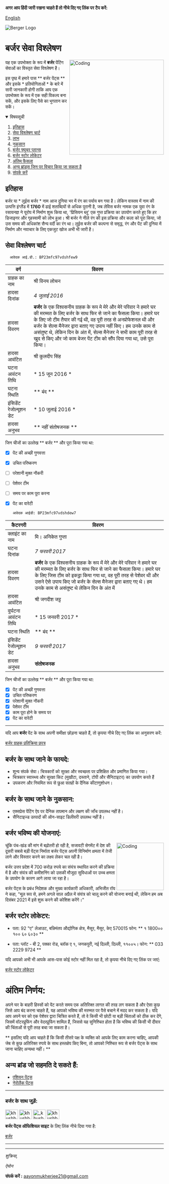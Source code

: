 **अगर आप हिंदी जारी रखना चाहते हैं तो नीचे दिए गए लिंक पर टैप करें:**

[English]()

![Berger Logo](https://seekvectorlogo.net/wp-content/uploads/2018/12/berger-paints-vector-logo.png)


# बर्जर सेवा विश्लेषण

<img align="right" alt="Coding" width="300" src="https://media.giphy.com/media/l1KucMtw3iMPCJ8hG/giphy.gif">

यह एक उपभोक्ता के रूप में **बर्जर** पेंटिंग सेवाओं का विस्तृत सेवा विश्लेषण है।

इस पृष्ठ में हमारे पास ** बर्जर पेंट्स ** और इसके * प्रतियोगिताओं * के बारे में सारी जानकारी होगी ताकि आप एक उपभोक्ता के रूप में एक सही विकल्प बना सकें, और इसके लिए पैसे का भुगतान कर सकें।


<details open="open">
  <summary>विषयसूची</summary>
  <ol>
    <li>
    <a href="#History">इतिहास</a>
    </li>
    <li>
    <a href="#Servicey Analysis Chart">सेवा विश्लेषण चार्ट</a>
    </li>
    <li>
    <a href="#Advantages of going with Berger">लाभ</a>
    </li>
    <li>
    <a href="#Disadvantages of going with Berger">नुकसान</a>
    </li>
    <li>
    <a href="#Berger Future Plans">बर्जर फ्यूचर प्लान्स</a>
    </li>
    <li>
    <a href="#Berger Store Locator">बर्जर स्टोर लोकेटर</a>
    </li>
    <li>
    <a href="#Final Verdict">अंतिम फैसला</a>
    </li>
    <li>
    <a href="#OTHER BRANDS THAT CAN BE CONSIDERED">अन्य ब्रांड्स जिन पर विचार किया जा सकता है</a>
    </li>
    <li>
    <a href="#Contact">संपर्क करें</a>
    </li>
  </ol>  
</details>

## इतिहास
बर्जर या * लुईस बर्जर * नाम आज दुनिया भर में रंग का पर्याय बन गया है। लेकिन वास्तव में नाम की उत्पत्ति इंग्लैंड में **1760** में ढाई शताब्दियों से अधिक पुरानी है, जब लेविस बर्जर नामक एक युवा रंग के रसायनज्ञ ने यूरोप में निर्माण शुरू किया था, 'प्रिसियन ब्लू' एक गुप्त प्रक्रिया का उपयोग करते हुए कि हर डिजाइनर और गृहस्वामी को लोभ हुआ। श्री बर्जर ने नीले रंग की इस प्रक्रिया और कला को पूरा किया, जो उस समय की अधिकांश सैन्य वर्दी का रंग था। लुईस बर्जर की कल्पना से समृद्ध, रंग और पेंट की दुनिया में निर्माण और नवाचार के लिए एकजुट खोज अभी भी जारी है।

## **सेवा विश्लेषण चार्ट**

      आवेदक आई.डी.: BP23mfc97vdshfew9

<!-- Tables -->
|वर्ग |विवरण |
|----------|-------------|
|ग्राहक का नाम |श्री विनय लोचन|
|हादसा दिनांक |*4 जुलाई 2016*|
| हादसा विवरण | **बर्जर** के एक विश्वसनीय ग्राहक के रूप मे मेरे और मेरे परिवार ने हमारे घर की मरम्मत के लिए बर्जर के साथ फिर से जाने का फैसला किया। हमारे घर के लिए जो टीम तैयार की गई थी, वह पूरी तरह से अनप्रोफेशनल थी और बर्जर के सेल्स मैनेजर द्वारा बताए गए उपाय नहीं किए। हम उनके काम से असंतुष्ट थे, लेकिन दिन के अंत में, सेल्स मैनेजर ने सभी काम पूरी तरह से खुद से किए और जो काम बेजर पेंट टीम को सौंप दिया गया था, उसे पूरा किया।
| हादसा आवंटित | श्री कुलदीप सिंह |
| घटना आवंटन तिथि | * 15 जून 2016 * |
| घटना स्थिति | ** बंद ** |
| इंसिडेंट रेजोल्यूशन डेट | * 10 जुलाई 2016 * |
| हादसा अनुभव | ** नहीं संतोषजनक ** |



जिन चीजों का उल्लेख ** बर्जर ** और पूरा किया गया था:

* [x] पेंट की अच्छी गुणवत्ता
* [x] उचित परिष्करण
* [ ] परेशानी मुक्त नौकरी
* [ ] पेशेवर टीम
* [ ] समय पर काम पूरा करना
* [x] पेंट का वारेटी

      आवेदक आईडी: BP23mfc97vdshdew7

| कैटरगरी | विवरण |
| ---------- | ------------- |
| क्लाइंट का नाम | मि। अनिकेत गुप्ता |
| घटना दिनांक | *7 फरवरी 2017* |
| हादसा विवरण | **बर्जर** के एक विश्वसनीय ग्राहक के रूप में मेरे और मेरे परिवार ने हमारे घर की मरम्मत के लिए बर्जर के साथ फिर से जाने का फैसला किया। हमारे घर के लिए जिस टीम को इकट्ठा किया गया था, वह पूरी तरह से पेशेवर थी और उसने ऐसे उपाय किए जो बर्जर के सेल्स मैनेजर द्वारा बताए गए थे। हम उनके काम से असंतुष्ट थे लेकिन दिन के अंत में |
| हादसा आवंटित | श्री जगदीश जट्ट |
| दुर्घटना आवंटन तिथि | * 15 जनवरी 2017 * |
| घटना स्थिति | ** बंद ** |
| इंसिडेंट रेजोल्यूशन डेट | *9 फरवरी 2017* |
| हादसा अनुभव | **संतोषजनक** |



जिन चीजों का उल्लेख ** बर्जर ** और पूरा किया गया था:

* [X] पेंट की अच्छी गुणवत्ता
* [X] उचित परिष्करण
* [X] परेशानी मुक्त नौकरी
* [X] पेशेवर टीम
* [X] काम पूरा होने के समय पर
* [X] पेंट का वारेटी
---
यदि आप **बर्जर** पेंट के साथ अपनी समीक्षा छोड़ना चाहते हैं, तो कृपया नीचे दिए गए लिंक का अनुसरण करें:

[बर्जर ग्राहक प्रतिक्रिया प्रपत्र](https://www.bergerpaints.com/express-painting-getintouch/nov2020/?utm_source=google-SEM&utm_medium=cpc&utm_term=%2Bberger&utm_campaign=Berger+Express+Brand_BMM_UttarPradesh_06&utm_keyword=%2Bberger&utm_adgroup=Brand-Keyword-Only&gclid=Cj0KCQjwmcWDBhCOARIsALgJ2QfyEDB970pFtXg9974RYBDahRFigiuWLYx9IZiiaLDt3xTq7H1iwa0aAnV8EALw_wcB)

## बर्जर के साथ जाने के फायदे:

* शून्य संपर्क सेवा। चित्रकारों को सुरक्षा और स्वच्छता पर प्रशिक्षित और प्रमाणित किया गया।
* चित्रकार स्वास्थ्य और सुरक्षा किट (मुखौटा, दस्ताने, टोपी और सैनिटाइटर) का उपयोग करते हैं
* उपकरण और नियमित रूप से छुआ सतहों के दैनिक कीटाणुशोधन।


## बर्जर के साथ जाने के नुकसान:
* एक्सप्रेस पेंटिंग ऐप पर दैनिक तापमान और लक्षण की जाँच उपलब्ध नहीं है।
* सैनिटाइज्ड उत्पादों की ऑन-साइट डिलीवरी उपलब्ध नहीं है।

## बर्जर भविष्य की योजनाएं:

<img align="right" alt="Coding" width="150" src="https://bl.thgim.com/companies/8cxg5w/article33248942.ece/alternates/FREE_355/Abhijit-Roy-MD-CEO-Berger-Paints-India-Ltd">
चूंकि पंच-खंड की मांग में बढ़ोतरी हो रही है, सजावटी सेगमेंट में देश की दूसरी सबसे बड़ी पेंट्स निर्माता बर्जर पेंट्स अपनी विनिर्माण क्षमता में तेजी लाने और विस्तार करने का लक्ष्य लेकर चल रही है।

बर्जर उत्तर प्रदेश में 700 करोड़ रुपये का संयंत्र स्थापित करने की प्रक्रिया में है और संयंत्र की कमीशनिंग को उसकी मौजूदा सुविधाओं पर उच्च क्षमता के उपयोग के कारण आगे लाया जा रहा है।


बर्जर पेंट्स के प्रबंध निदेशक और मुख्य कार्यकारी अधिकारी, अभिजीत रॉय ने कहा, "मूल रूप से, हमने अगले साल अप्रैल में संयंत्र को चालू करने की योजना बनाई थी, लेकिन हम अब दिसंबर 2021 में इसे शुरू करने की कोशिश करेंगे।"

## बर्जर स्टोर लोकेटर:
* पता: 92 "ए" लेआउट, बन्निमंतप औद्योगिक क्षेत्र, मैसूर, मैसूर, केए 570015
फोन: ** १ 1800०० १०० ६० ६०३० **

* पता: प्लॉट - बी 2, पक्का रोड, ब्लॉक ए १, जनकपुरी, नई दिल्ली, दिल्ली, ११००५।
फोन: ** 033 2229 9724 **

यदि आपको अभी भी आपके आस-पास कोई स्टोर नहीं मिल रहा है, तो कृपया नीचे दिए गए लिंक पर जाएं:

[बर्जर स्टोर लोकेटर](https://www.bergerpaints.com/customer-service/branch-locator/)

# अंतिम निर्णय:

अपने घर के बाहरी हिस्सों को पेंट करते समय एक अतिरिक्त लागत की तरह लग सकता है और ऐसा कुछ जिसे आप बंद करना चाहते हैं, यह आपको भविष्य की मरम्मत पर पैसे बचाने में मदद कर सकता है। यदि आप अपने घर को एक पेशेवर द्वारा चित्रित करते हैं, तो वे किसी भी छोटी या बड़ी चिंताओं को ठीक कर देंगे, जिसमें वॉटरप्रूफिंग और वेदरप्रूफिंग शामिल हैं, जिससे यह सुनिश्चित होता है कि भविष्य की किसी भी दीवार की चिंताओं से पूरी तरह बचा जा सकता है।

** इसलिए यदि आप चाहते हैं कि किसी तीसरे पक्ष के व्यक्ति को आपके लिए काम करना चाहिए, आपकी जेब से कुछ अतिरिक्त रुपये के साथ हस्तक्षेप किए बिना, तो आपको निश्चित रूप से बर्जर पेंट्स के साथ जाना चाहिए अन्यथा नहीं। **

## अन्य ब्रांड जो सहमति दे सकते हैं:

* [एशियन पेंट्स](https://github.com/Aayon-Mukherjee/Asian_Paints_hi/blob/main/Asian_hi.md)
* [नेरोलैक पेंट्स](https://github.com/Aayon-Mukherjee/Nerolac_Paints_hi/blob/main/README.md)
  
---
<h3 align="left">बर्जर के साथ जुड़ें:</h3>
<p align="left">
<a href="https://twitter.com/BergerPaintsInd?ref_src=twsrc%5Egoogle%7Ctwcamp%5Eserp%7Ctwgr%5Eauthor" target="blank"><img align="center" src="https://cdn.jsdelivr.net/npm/simple-icons@3.0.1/icons/twitter.svg" alt="khushboogoel01" height="30" width="40" /></a>
<a href="https://in.linkedin.com/company/bergerpaintsindia" target="blank"><img align="center" src="https://cdn.jsdelivr.net/npm/simple-icons@3.0.1/icons/linkedin.svg" alt="khushboogoel01" height="30" width="40" /></a>
<a href="https://www.instagram.com/bergerpaintsindia/?hl=en" target="blank"><img align="center" src="https://cdn.jsdelivr.net/npm/simple-icons@3.0.1/icons/instagram.svg" alt="_khushboo.goel" height="30" width="40" /></a>
<a href="https://www.youtube.com/channel/UCARj0cSIHpnz6D6Az0mFQOw" target="blank"><img align="center" src="https://cdn.jsdelivr.net/npm/simple-icons@3.0.1/icons/youtube.svg" alt="khushboo goel" height="30" width="40" /></a>
</p>


**बर्जर पेंट्स ऑफिशियल साइट** के लिए लिंक नीचे दिया गया है:

[बर्जर](https://www.bergerpaints.com/)


---
---
*शुक्रिया,*

*ऐयोन*

**संपर्क करें :**  aayonmukherjee21@gmail.com
